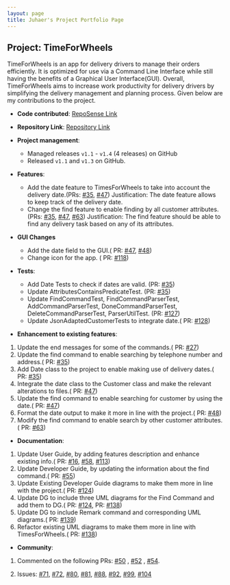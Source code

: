 ```yaml
---
layout: page 
title: Juhaer's Project Portfolio Page
---
```


## Project: TimeForWheels

TimeForWheels is an app for delivery drivers to manage their orders efficiently. It is optimized for use via a Command
Line Interface while still having the benefits of a Graphical User Interface(GUI). Overall, TimeForWheels aims to
increase work productivity for delivery drivers by simplifying the delivery management and planning process.
Given below are my contributions to the project.

* **Code contributed**: [RepoSense Link](https://nus-cs2103-ay2021s2.github.io/tp-dashboard/?search=pasha&sort=groupTitle&sortWithin=title&timeframe=commit&mergegroup=&groupSelect=groupByRepos&breakdown=true&checkedFileTypes=docs~functional-code~test-code~other&since=2021-02-19&tabOpen=true&tabType=authorship&tabAuthor=pasha-292&tabRepo=AY2021S2-CS2103T-W10-3%2Ftp%5Bmaster%5D&authorshipIsMergeGroup=false&authorshipFileTypes=docs~functional-code~test-code&authorshipIsBinaryFileTypeChecked=false)

* **Repository Link**:  [Repository Link](https://github.com/pasha-292/tp)

* **Project management**:
    * Managed releases `v1.1` - `v1.4` (4 releases) on GitHub
    * Released `v1.1` and `v1.3` on GitHub.
    
* **Features**:
   * Add the date feature to TimesForWheels to take into account the delivery date.(PRs: 
     [#35](https://github.com/AY2021S2-CS2103T-W10-3/tp/pull/35), 
     [#47](https://github.com/AY2021S2-CS2103T-W10-3/tp/pull/47))
     Justification: The date feature allows to keep track of the delivery date. 
   * Change the find feature to enable finding by all customer attributes.(PRs:
     [#35](https://github.com/AY2021S2-CS2103T-W10-3/tp/pull/35),
     [#47](https://github.com/AY2021S2-CS2103T-W10-3/tp/pull/47),
     [#63](https://github.com/AY2021S2-CS2103T-W10-3/tp/pull/63)) 
     Justification: The find feature should be able to find any delivery task based on
     any of its attributes.

* **GUI Changes**
   * Add the date field to the GUI.(
     PR: [#47](https://github.com/AY2021S2-CS2103T-W10-3/tp/pull/47),
     [#48](https://github.com/AY2021S2-CS2103T-W10-3/tp/pull/48))
   * Change icon for the app. (
     PR: [#118](https://github.com/AY2021S2-CS2103T-W10-3/tp/pull/118))

* **Tests**:
   * Add Date Tests to check if dates are valid. (PR: [#35](https://github.com/AY2021S2-CS2103T-W10-3/tp/pull/35))
   * Update AttributesContainsPredicateTest. (PR: [#35](https://github.com/AY2021S2-CS2103T-W10-3/tp/pull/35))
   * Update FindCommandTest, FindCommandParserTest, AddCommandParserTest, DoneCommandParserTest,
     DeleteCommandParserTest, ParserUtilTest. (PR: [#127](https://github.com/AY2021S2-CS2103T-W10-3/tp/pull/127))
   * Update JsonAdaptedCustomerTests to integrate date.(
     PR: [#128](https://github.com/AY2021S2-CS2103T-W10-3/tp/pull/128)) 

* **Enhancement to existing features**:

1. Update the end messages for some of the commands.(
   PR: [#27](https://github.com/AY2021S2-CS2103T-W10-3/tp/pull/27))
2. Update the find command to enable searching by telephone number and address.(
   PR: [#35](https://github.com/AY2021S2-CS2103T-W10-3/tp/pull/35))
3. Add Date class to the project to enable making use of delivery dates.(
   PR: [#35](https://github.com/AY2021S2-CS2103T-W10-3/tp/pull/35))
4. Integrate the date class to the Customer class and make the relevant alterations to files.(
   PR: [#47](https://github.com/AY2021S2-CS2103T-W10-3/tp/pull/47))
5. Update the find command to enable searching for customer by using the date.(
   PR: [#47](https://github.com/AY2021S2-CS2103T-W10-3/tp/pull/47))
6. Format the date output to make it more in line with the project.(
   PR: [#48](https://github.com/AY2021S2-CS2103T-W10-3/tp/pull/48))
7. Modify the find command to enable search by other customer attributes.(
   PR: [#63](https://github.com/AY2021S2-CS2103T-W10-3/tp/pull/63))   


* **Documentation**:

1. Update User Guide, by adding features description and enhance existing info.(
   PR: [#16](https://github.com/AY2021S2-CS2103T-W10-3/tp/pull/16),
   [#58](https://github.com/AY2021S2-CS2103T-W10-3/tp/pull/58),
   [#113](https://github.com/AY2021S2-CS2103T-W10-3/tp/pull/113))
2. Update Developer Guide, by updating the information about the find command.(
   PR: [#55](https://github.com/AY2021S2-CS2103T-W10-3/tp/pull/55))
3. Update Existing Developer Guide diagrams to make them more in line with the project.(
   PR: [#124](https://github.com/AY2021S2-CS2103T-W10-3/tp/pull/124))
4. Update DG to include three UML diagrams for the Find Command and add them to DG.(
   PR: [#124](https://github.com/AY2021S2-CS2103T-W10-3/tp/pull/124),
   PR: [#138](https://github.com/AY2021S2-CS2103T-W10-3/tp/pull/138))
5. Update DG to include Remark command and corresponding UML diagrams.(
   PR: [#139](https://github.com/AY2021S2-CS2103T-W10-3/tp/pull/139))
6. Refactor existing UML diagrams to make them more in line with TimesForWheels.(
   PR: [#138](https://github.com/AY2021S2-CS2103T-W10-3/tp/pull/138))   

* **Community**:

1. Commented on the following PRs: [#50](https://github.com/AY2021S2-CS2103T-W10-3/tp/pull/50)
   , [#52](https://github.com/AY2021S2-CS2103T-W10-3/tp/pull/52)
   , [#54](https://github.com/AY2021S2-CS2103T-W10-3/tp/pull/54).
   
2. Issues: 
   [#71](https://github.com/AY2021S2-CS2103T-W10-3/tp/issues/71),
   [#72](https://github.com/AY2021S2-CS2103T-W10-3/tp/issues/72),
   [#80](https://github.com/AY2021S2-CS2103T-W10-3/tp/issues/80),
   [#81](https://github.com/AY2021S2-CS2103T-W10-3/tp/issues/81),
   [#88](https://github.com/AY2021S2-CS2103T-W10-3/tp/issues/88),
   [#92](https://github.com/AY2021S2-CS2103T-W10-3/tp/issues/92),
   [#99](https://github.com/AY2021S2-CS2103T-W10-3/tp/issues/99),
   [#104](https://github.com/AY2021S2-CS2103T-W10-3/tp/issues/104) 
   
